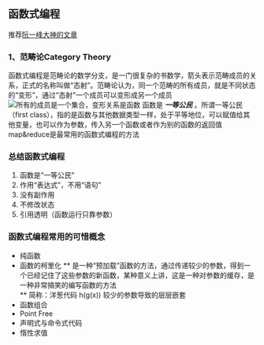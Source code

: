 ## 函数式编程
推荐[阮一峰大神的文章](http://www.ruanyifeng.com/blog/2017/02/fp-tutorial.html)

### 1、范畴论Category Theory
函数式编程是范畴论的数学分支，是一门很复杂的书数学，箭头表示范畴成员的关系，正式的名称叫做“态射”。范畴论认为，同一个范畴的所有成员，就是不同状态的“变形”，通过“态射”一个成员可以变形成另一个成员
![所有的成员是一个集合，变形关系是函数](http://www.ruanyifeng.com/blogimg/asset/2017/bg2017022210.jpg)
函数是 ***一等公民*** 。所谓一等公民（first class），指的是函数与其他数据类型一样，处于平等地位，可以赋值给其他变量，也可以作为参数，传入另一个函数或者作为别的函数的返回值   
map&reduce是最常用的函数式编程的方法   
### 总结函数式编程
1. 函数是“一等公民”
2. 作用“表达式”，不用“语句”
3. 没有副作用
4. 不修改状态
5. 引用透明（函数运行只靠参数）
### 函数式编程常用的可惜概念
* 纯函数
* 函数的柯里化
    ** 是一种“预加载”函数的方法，通过传递较少的参数，得到一个已经记住了这些参数的新函数，某种意义上讲，这是一种对参数的缓存，是一种非常搞笑的编写函数的方法    
    **  简称：洋葱代码 h(g(x)) 较少的参数导致的层层嵌套
* 函数组合
* Point Free
* 声明式与命令式代码
* 惰性求值
